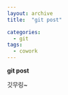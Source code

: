 ```yaml
---
layout: archive
title:  "git post"

categories:
  - git
tags:
  - cowork
---
```



**git post**

깃무링~
